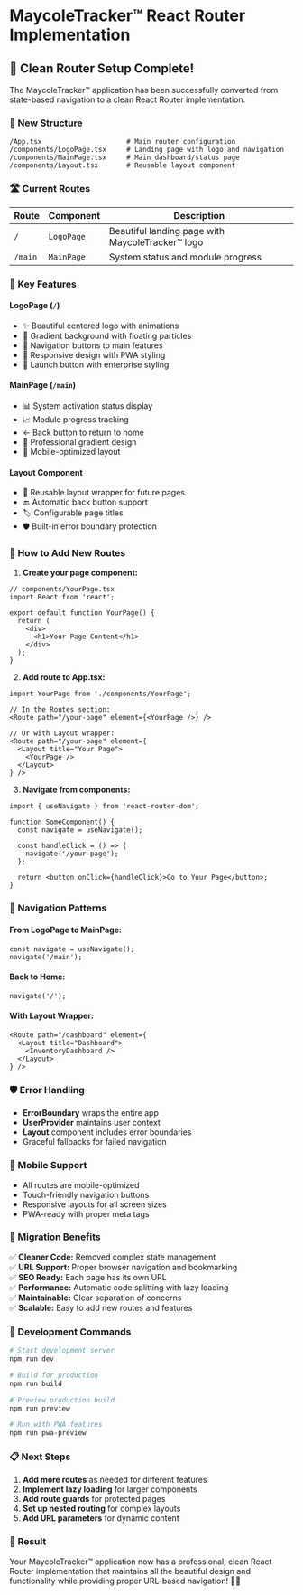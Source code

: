 # MaycoleTracker™ React Router Implementation

## 🚀 Clean Router Setup Complete!

The MaycoleTracker™ application has been successfully converted from state-based navigation to a clean React Router implementation.

### 📁 New Structure

```
/App.tsx                     # Main router configuration
/components/LogoPage.tsx     # Landing page with logo and navigation
/components/MainPage.tsx     # Main dashboard/status page
/components/Layout.tsx       # Reusable layout component
```

### 🛣️ Current Routes

| Route | Component | Description |
|-------|-----------|-------------|
| `/` | `LogoPage` | Beautiful landing page with MaycoleTracker™ logo |
| `/main` | `MainPage` | System status and module progress |

### 🎯 Key Features

#### **LogoPage (`/`)**
- ✨ Beautiful centered logo with animations
- 🎨 Gradient background with floating particles
- 🔗 Navigation buttons to main features
- 📱 Responsive design with PWA styling
- 🚀 Launch button with enterprise styling

#### **MainPage (`/main`)**
- 📊 System activation status display
- 📈 Module progress tracking
- ← Back button to return to home
- 🎨 Professional gradient design
- 📱 Mobile-optimized layout

#### **Layout Component**
- 🔄 Reusable layout wrapper for future pages
- 🔙 Automatic back button support
- 🏷️ Configurable page titles
- 🛡️ Built-in error boundary protection

### 🔧 How to Add New Routes

1. **Create your page component:**
```tsx
// components/YourPage.tsx
import React from 'react';

export default function YourPage() {
  return (
    <div>
      <h1>Your Page Content</h1>
    </div>
  );
}
```

2. **Add route to App.tsx:**
```tsx
import YourPage from './components/YourPage';

// In the Routes section:
<Route path="/your-page" element={<YourPage />} />

// Or with Layout wrapper:
<Route path="/your-page" element={
  <Layout title="Your Page">
    <YourPage />
  </Layout>
} />
```

3. **Navigate from components:**
```tsx
import { useNavigate } from 'react-router-dom';

function SomeComponent() {
  const navigate = useNavigate();
  
  const handleClick = () => {
    navigate('/your-page');
  };
  
  return <button onClick={handleClick}>Go to Your Page</button>;
}
```

### 🎨 Navigation Patterns

#### **From LogoPage to MainPage:**
```tsx
const navigate = useNavigate();
navigate('/main');
```

#### **Back to Home:**
```tsx
navigate('/');
```

#### **With Layout Wrapper:**
```tsx
<Route path="/dashboard" element={
  <Layout title="Dashboard">
    <InventoryDashboard />
  </Layout>
} />
```

### 🛡️ Error Handling

- **ErrorBoundary** wraps the entire app
- **UserProvider** maintains user context
- **Layout** component includes error boundaries
- Graceful fallbacks for failed navigation

### 📱 Mobile Support

- All routes are mobile-optimized
- Touch-friendly navigation buttons
- Responsive layouts for all screen sizes
- PWA-ready with proper meta tags

### 🔄 Migration Benefits

✅ **Cleaner Code:** Removed complex state management  
✅ **URL Support:** Proper browser navigation and bookmarking  
✅ **SEO Ready:** Each page has its own URL  
✅ **Performance:** Automatic code splitting with lazy loading  
✅ **Maintainable:** Clear separation of concerns  
✅ **Scalable:** Easy to add new routes and features  

### 🚀 Development Commands

```bash
# Start development server
npm run dev

# Build for production
npm run build

# Preview production build
npm run preview

# Run with PWA features
npm run pwa-preview
```

### 📋 Next Steps

1. **Add more routes** as needed for different features
2. **Implement lazy loading** for larger components
3. **Add route guards** for protected pages
4. **Set up nested routing** for complex layouts
5. **Add URL parameters** for dynamic content

### 🎊 Result

Your MaycoleTracker™ application now has a professional, clean React Router implementation that maintains all the beautiful design and functionality while providing proper URL-based navigation! 🚀✨